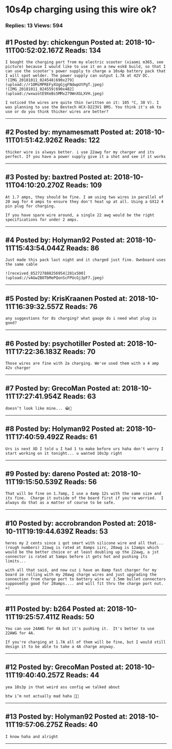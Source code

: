 # 10s4p charging using this wire ok?

### Replies: 13 Views: 594

## \#1 Posted by: chickengun Posted at: 2018-10-11T00:52:02.167Z Reads: 134

```
I bought the charging port from my electric scooter (xiaomi m365, see picture) because I would like to use it on a new esk8 build, so that I can use the scooter's power supply to charge a 10s4p battery pack that I will spot welder. The power supply can output 1.7A at 42V DC.
![IMG_20181011_024548|690x279](upload://r1OMsMPREFyXUgGjgFNdwpUtPgT.jpeg)
![IMG_20181011_024559|690x482](upload://wxwzotE9XeBsSMMx279WnXGLXVH.jpeg) 

I noticed the wires are quite thin (written on it: 105 °C, 30 V). I was planning to use the Bestech HCX-D223V1 BMS. You think it's ok to use or do you think thicker wires are better?
```

---
## \#2 Posted by: mynamesmatt Posted at: 2018-10-11T01:51:42.926Z Reads: 122

```
thicker wire is always better. i use 22awg for my charger and its perfect. If you have a power supply give it a shot and see if it works
```

---
## \#3 Posted by: baxtred Posted at: 2018-10-11T04:10:20.270Z Reads: 109

```
At 1.7 amps, they should be fine. I am using two wires in parallel of 20 awg for 4 amps to ensure they don't heat up at all. Using a GX12 4 pin plug for charging.

If you have spare wire around, a single 22 awg would be the right specifications for under 2 amps.
```

---
## \#4 Posted by: Holyman92 Posted at: 2018-10-11T15:43:54.044Z Reads: 86

```
Just made this pack last night and it charged just fine. Ownboard uses the same cable

![received_852727888256954|281x500](upload://vAGwZBOTbMePQonScFPUcGj3pF7.jpeg)
```

---
## \#5 Posted by: KrisKraanen Posted at: 2018-10-11T16:39:32.557Z Reads: 76

```
any suggestions for 8s charging? what gauge do i need what plug is good?
```

---
## \#6 Posted by: psychotiller Posted at: 2018-10-11T17:22:36.183Z Reads: 70

```
Those wires are fine with 2a charging. We've used them with a 4 amp 42v charger
```

---
## \#7 Posted by: GrecoMan Posted at: 2018-10-11T17:27:41.954Z Reads: 63

```
doesn’t look like mine... 😂🤔
```

---
## \#8 Posted by: Holyman92 Posted at: 2018-10-11T17:40:59.492Z Reads: 61

```
Urs is next XD I told u I had 1 to make before urs haha don't worry I start working on it tonight... u wanted 10s3p right
```

---
## \#9 Posted by: dareno Posted at: 2018-10-11T19:15:50.539Z Reads: 56

```
That will be fine on 1.7amp, I use a 4amp 12s with the same size and its fine.  Charge it outside of the board first if you're worried.  I always do that as a matter of course to be safe.
```

---
## \#10 Posted by: accrobrandon Posted at: 2018-10-11T19:19:44.639Z Reads: 53

```
heres my 2 cents since i got smart with silicone wire and all that... (rough numbers) 22awg is rated at 8amps iirc, 20awg is 12amps which would be the better choice or at least doubling up the 22awg, a jst connector is rated at 5amps before it gets hot and pushing its limits...

with all that said, and now cuz i have an 8amp fast charger for my board im rolling with my 20awg charge wires and just upgrading the connection from charge port to battery wire w/ 3.5mm bullet connectors supposedly good for 20amps.... and will fit thru the charge port nut. =)
```

---
## \#11 Posted by: b264 Posted at: 2018-10-11T19:25:57.411Z Reads: 50

```
You can use 24AWG for 4A but it's pushing it.  It's better to use 22AWG for 4A.

If you're charging at 1.7A all of them will be fine, but I would still design it to be able to take a 4A charge anyway.
```

---
## \#12 Posted by: GrecoMan Posted at: 2018-10-11T19:40:40.257Z Reads: 44

```
yea 10s3p in that weird ass config we talked about

btw i’m not actually mad haha 🤣🤣
```

---
## \#13 Posted by: Holyman92 Posted at: 2018-10-11T19:57:06.275Z Reads: 40

```
I know haha and alright
```

---
